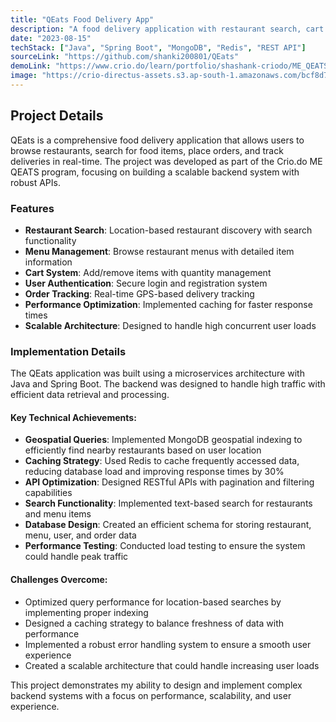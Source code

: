 ```yaml
---
title: "QEats Food Delivery App"
description: "A food delivery application with restaurant search, cart management, and real-time order tracking"
date: "2023-08-15"
techStack: ["Java", "Spring Boot", "MongoDB", "Redis", "REST API"]
sourceLink: "https://github.com/shanki200801/QEats"
demoLink: "https://www.crio.do/learn/portfolio/shashank-criodo/ME_QEATS_V2/"
image: "https://crio-directus-assets.s3.ap-south-1.amazonaws.com/bcf8d7c1-09ec-40d6-9e8a-1047648e7e9f.png"
---
```


## Project Details

QEats is a comprehensive food delivery application that allows users to browse restaurants, search for food items, place orders, and track deliveries in real-time. The project was developed as part of the Crio.do ME QEATS program, focusing on building a scalable backend system with robust APIs.

### Features

- **Restaurant Search**: Location-based restaurant discovery with search functionality
- **Menu Management**: Browse restaurant menus with detailed item information
- **Cart System**: Add/remove items with quantity management
- **User Authentication**: Secure login and registration system
- **Order Tracking**: Real-time GPS-based delivery tracking
- **Performance Optimization**: Implemented caching for faster response times
- **Scalable Architecture**: Designed to handle high concurrent user loads

### Implementation Details

The QEats application was built using a microservices architecture with Java and Spring Boot. The backend was designed to handle high traffic with efficient data retrieval and processing.

#### Key Technical Achievements:

- **Geospatial Queries**: Implemented MongoDB geospatial indexing to efficiently find nearby restaurants based on user location
- **Caching Strategy**: Used Redis to cache frequently accessed data, reducing database load and improving response times by 30%
- **API Optimization**: Designed RESTful APIs with pagination and filtering capabilities
- **Search Functionality**: Implemented text-based search for restaurants and menu items
- **Database Design**: Created an efficient schema for storing restaurant, menu, user, and order data
- **Performance Testing**: Conducted load testing to ensure the system could handle peak traffic

#### Challenges Overcome:

- Optimized query performance for location-based searches by implementing proper indexing
- Designed a caching strategy to balance freshness of data with performance
- Implemented a robust error handling system to ensure a smooth user experience
- Created a scalable architecture that could handle increasing user loads

This project demonstrates my ability to design and implement complex backend systems with a focus on performance, scalability, and user experience. 